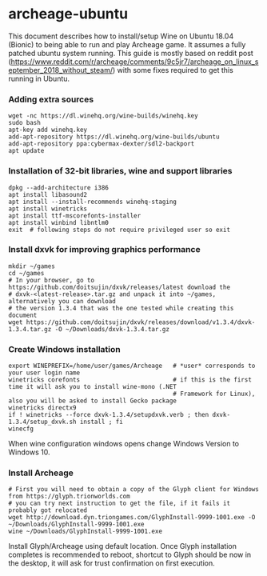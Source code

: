 # archeage-ubuntu
This document describes how to install/setup Wine on Ubuntu 18.04 (Bionic) to being able to run and play Archeage game. It assumes a fully patched ubuntu system running. This guide is mostly based on reddit post (https://www.reddit.com/r/archeage/comments/9c5jr7/archeage_on_linux_september_2018_without_steam/) with some fixes required to get this running in Ubuntu.

### Adding extra sources
```
wget -nc https://dl.winehq.org/wine-builds/winehq.key
sudo bash
apt-key add winehq.key
add-apt-repository https://dl.winehq.org/wine-builds/ubuntu
add-apt-repository ppa:cybermax-dexter/sdl2-backport
apt update
```

### Installation of 32-bit libraries, wine and support libraries
```
dpkg --add-architecture i386
apt install libasound2
apt install --install-recommends winehq-staging
apt install winetricks
apt install ttf-mscorefonts-installer
apt install winbind libntlm0
exit  # following steps do not require privileged user so exit
```  

### Install dxvk for improving graphics performance
```
mkdir ~/games
cd ~/games  
# In your browser, go to https://github.com/doitsujin/dxvk/releases/latest download the  
# dxvk-<latest-release>.tar.gz and unpack it into ~/games, alternatively you can download
# the version 1.3.4 that was the one tested while creating this document
wget https://github.com/doitsujin/dxvk/releases/download/v1.3.4/dxvk-1.3.4.tar.gz -O ~/Downloads/dxvk-1.3.4.tar.gz
```

### Create Windows installation
```
export WINEPREFIX=/home/user/games/Archeage   # *user* corresponds to your user login name
winetricks corefonts                          # if this is the first time it will ask you to install wine-mono (.NET 
                                              # Framework for Linux), also you will be asked to install Gecko package
winetricks directx9
if ! winetricks --force dxvk-1.3.4/setupdxvk.verb ; then dxvk-1.3.4/setup_dxvk.sh install ; fi
winecfg
```
When wine configuration windows opens change Windows Version to Windows 10.

### Install Archeage
```
# First you will need to obtain a copy of the Glyph client for Windows from https://glyph.trionworlds.com
# you can try next instruction to get the file, if it fails it probably got relocated
wget http://download.dyn.triongames.com/GlyphInstall-9999-1001.exe -O ~/Downloads/GlyphInstall-9999-1001.exe
wine ~/Downloads/GlyphInstall-9999-1001.exe
```
Install Glyph/Archeage using default location. Once Glyph installation completes is recommended to reboot, shortcut to Glyph should be now in the desktop, it will ask for trust confirmation on first execution.
